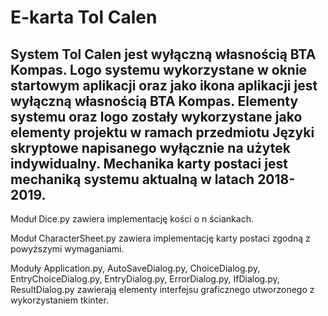# E-karta Tol Calen
System Tol Calen jest wyłączną własnością BTA Kompas. Logo systemu wykorzystane w oknie startowym aplikacji oraz jako ikona aplikacji jest wyłączną własnością BTA Kompas.
Elementy systemu oraz logo zostały wykorzystane jako elementy projektu w ramach przedmiotu Języki skryptowe napisanego wyłącznie na użytek indywidualny.
Mechanika karty postaci jest mechaniką systemu aktualną w latach 2018-2019.
-
Moduł Dice.py zawiera implementację kości o n ściankach.

Moduł CharacterSheet.py zawiera implementację karty postaci zgodną z powyższymi wymaganiami.

Moduły Application.py, AutoSaveDialog.py, ChoiceDialog.py, EntryChoiceDialog.py, EntryDialog.py, ErrorDialog.py, IfDialog.py, ResultDialog.py zawierają elementy interfejsu graficznego utworzonego z wykorzystaniem tkinter.
